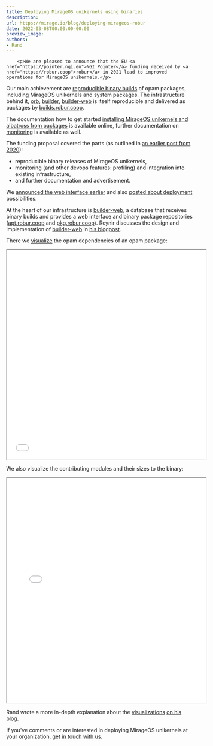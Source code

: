 ```yaml
---
title: Deploying MirageOS unikernels using binaries
description:
url: https://mirage.io/blog/deploying-mirageos-robur
date: 2022-03-08T00:00:00-00:00
preview_image:
authors:
- Rand
---
```



        <p>We are pleased to announce that the EU <a href="https://pointer.ngi.eu">NGI Pointer</a> funding received by <a href="https://robur.coop">robur</a> in 2021 lead to improved operations for MirageOS unikernels.</p>
<p>Our main achievement are <a href="https://builds.robur.coop">reproducible binary builds</a> of opam packages, including MirageOS unikernels and system packages. The infrastructure behind it, <a href="https://github.com/roburio/orb">orb</a>, <a href="https://github.com/roburio/builder">builder</a>, <a href="https://github.com/roburio/builder-web">builder-web</a> is itself reproducible and delivered as packages by <a href="https://builds.robur.coop">builds.robur.coop</a>.</p>
<p>The documentation how to get started <a href="https://robur.coop/Projects/Reproducible_builds">installing MirageOS unikernels and albatross from packages</a> is available online, further documentation on <a href="https://hannes.robur.coop/Posts/Monitoring">monitoring</a> is available as well.</p>
<p>The funding proposal covered the parts (as outlined in <a href="https://hannes.robur.coop/Posts/NGI">an earlier post from 2020</a>):</p>
<ul>
<li>reproducible binary releases of MirageOS unikernels,
</li>
<li>monitoring (and other devops features: profiling) and integration into existing infrastructure,
</li>
<li>and further documentation and advertisement.
</li>
</ul>
<p>We <a href="https://discuss.ocaml.org/t/ann-robur-reproducible-builds/8827">announced the web interface earlier</a> and also <a href="https://hannes.robur.coop/Posts/Deploy">posted about deployment</a> possibilities.</p>
<p>At the heart of our infrastructure is <a href="https://github.com/roburio/builder-web">builder-web</a>, a database that receives binary builds and provides a web interface and binary package repositories (<a href="https://apt.robur.coop">apt.robur.coop</a> and <a href="https://pkg.robur.coop">pkg.robur.coop</a>). Reynir discusses the design and implementation of <a href="https://github.com/roburio/builder-web">builder-web</a> in <a href="https://reyn.ir/posts/2022-03-08-builder-web.html">his blogpost</a>.</p>
<p>There we <a href="https://builds.robur.coop/job/tlstunnel/build/7f0afdeb-0a52-4de1-b96f-00f654ce9249/">visualize</a> the opam dependencies of an opam package:</p>
<iframe src="../graphics/tlstunnel-deps.html" title="Opam dependencies" style="width: 45em; height: 45.4em; max-width: 100%; max-height: 49vw; min-width: 38em; min-height: 40em;"></iframe>
<p>We also visualize the contributing modules and their sizes to the binary:</p>
<iframe src="../graphics/tlstunnel-treemap.html" title="Binary dissection" style="width: 46em; height: 48.4em; max-width: 100%; max-height: 52vw; min-width: 38em; min-height: 43em;"></iframe>
<p>Rand wrote a more in-depth explanation about the <a href="https://builds.robur.coop/job/tlstunnel/build/7f0afdeb-0a52-4de1-b96f-00f654ce9249/">visualizations</a> <a href="https://r7p5.earth/blog/2022-3-7/Builder-web%20visualizations%20at%20Robur">on his blog</a>.</p>
<p>If you've comments or are interested in deploying MirageOS unikernels at your organization, <a href="https://robur.coop/Contact">get in touch with us</a>.</p>

      
